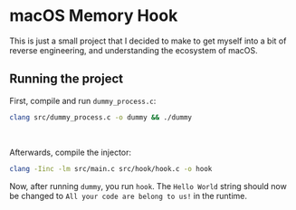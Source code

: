 # macOS Memory Hook

This is just a small project that I decided to make to get myself into a bit of reverse engineering, and understanding the ecosystem of macOS.

## Running the project

First, compile and run `dummy_process.c`:

```bash
clang src/dummy_process.c -o dummy && ./dummy
```

<br />

Afterwards, compile the injector:

```bash
clang -Iinc -lm src/main.c src/hook/hook.c -o hook
```

Now, after running `dummy`, you run `hook`. The `Hello World` string should now be changed to `All your code are belong to us!` in the runtime.
